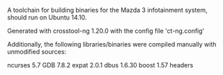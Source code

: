 A toolchain for building binaries for the Mazda 3 infotainment system, should run on Ubuntu 14.10.

Generated with crosstool-ng 1.20.0 with the config file 'ct-ng.config'

Additionally, the following libraries/binaries were compiled manually with unmodified sources:

ncurses 5.7
GDB 7.8.2
expat 2.0.1
dbus 1.6.30
boost 1.57 headers
